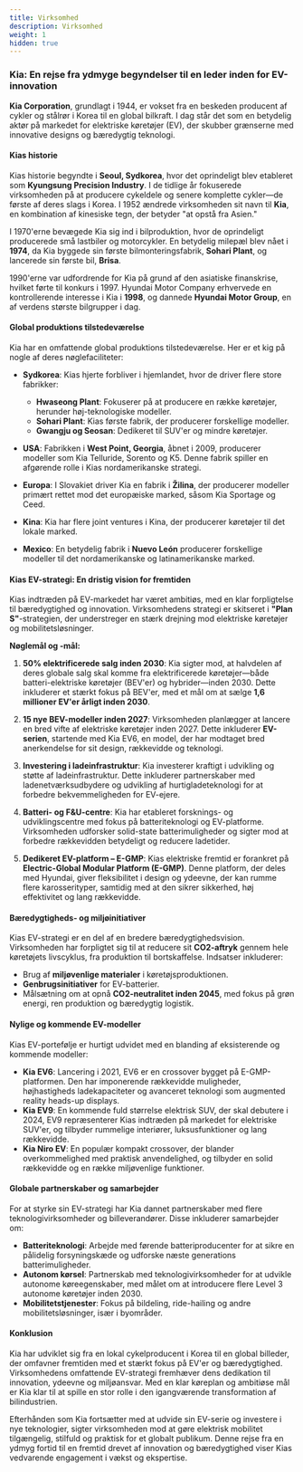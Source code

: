 ```yaml
---
title: Virksomhed
description: Virksomhed
weight: 1
hidden: true
---
```


### Kia: En rejse fra ydmyge begyndelser til en leder inden for EV-innovation

**Kia Corporation**, grundlagt i 1944, er vokset fra en beskeden producent af cykler og stålrør i Korea til en global bilkraft. I dag står det som en betydelig aktør på markedet for elektriske køretøjer (EV), der skubber grænserne med innovative designs og bæredygtig teknologi.

#### **Kias historie**

Kias historie begyndte i **Seoul, Sydkorea**, hvor det oprindeligt blev etableret som **Kyungsung Precision Industry**. I de tidlige år fokuserede virksomheden på at producere cykeldele og senere komplette cykler—de første af deres slags i Korea. I 1952 ændrede virksomheden sit navn til **Kia**, en kombination af kinesiske tegn, der betyder "at opstå fra Asien."

I 1970'erne bevægede Kia sig ind i bilproduktion, hvor de oprindeligt producerede små lastbiler og motorcykler. En betydelig milepæl blev nået i **1974**, da Kia byggede sin første bilmonteringsfabrik, **Sohari Plant**, og lancerede sin første bil, **Brisa**.

1990'erne var udfordrende for Kia på grund af den asiatiske finanskrise, hvilket førte til konkurs i 1997. Hyundai Motor Company erhvervede en kontrollerende interesse i Kia i **1998**, og dannede **Hyundai Motor Group**, en af verdens største bilgrupper i dag.

#### **Global produktions tilstedeværelse**

Kia har en omfattende global produktions tilstedeværelse. Her er et kig på nogle af deres nøglefaciliteter:

- **Sydkorea**: Kias hjerte forbliver i hjemlandet, hvor de driver flere store fabrikker:
  - **Hwaseong Plant**: Fokuserer på at producere en række køretøjer, herunder høj-teknologiske modeller.
  - **Sohari Plant**: Kias første fabrik, der producerer forskellige modeller.
  - **Gwangju og Seosan**: Dedikeret til SUV'er og mindre køretøjer.

- **USA**: Fabrikken i **West Point, Georgia**, åbnet i 2009, producerer modeller som Kia Telluride, Sorento og K5. Denne fabrik spiller en afgørende rolle i Kias nordamerikanske strategi.

- **Europa**: I Slovakiet driver Kia en fabrik i **Žilina**, der producerer modeller primært rettet mod det europæiske marked, såsom Kia Sportage og Ceed.

- **Kina**: Kia har flere joint ventures i Kina, der producerer køretøjer til det lokale marked.

- **Mexico**: En betydelig fabrik i **Nuevo León** producerer forskellige modeller til det nordamerikanske og latinamerikanske marked.

#### **Kias EV-strategi: En dristig vision for fremtiden**

Kias indtræden på EV-markedet har været ambitiøs, med en klar forpligtelse til bæredygtighed og innovation. Virksomhedens strategi er skitseret i **"Plan S"**-strategien, der understreger en stærk drejning mod elektriske køretøjer og mobilitetsløsninger.

**Nøglemål og -mål:**

1. **50% elektrificerede salg inden 2030**: Kia sigter mod, at halvdelen af deres globale salg skal komme fra elektrificerede køretøjer—både batteri-elektriske køretøjer (BEV'er) og hybrider—inden 2030. Dette inkluderer et stærkt fokus på BEV'er, med et mål om at sælge **1,6 millioner EV'er årligt inden 2030**.

2. **15 nye BEV-modeller inden 2027**: Virksomheden planlægger at lancere en bred vifte af elektriske køretøjer inden 2027. Dette inkluderer **EV-serien**, startende med Kia EV6, en model, der har modtaget bred anerkendelse for sit design, rækkevidde og teknologi.

3. **Investering i ladeinfrastruktur**: Kia investerer kraftigt i udvikling og støtte af ladeinfrastruktur. Dette inkluderer partnerskaber med ladenetværksudbydere og udvikling af hurtigladeteknologi for at forbedre bekvemmeligheden for EV-ejere.

4. **Batteri- og F&U-centre**: Kia har etableret forsknings- og udviklingscentre med fokus på batteriteknologi og EV-platforme. Virksomheden udforsker solid-state batterimuligheder og sigter mod at forbedre rækkevidden betydeligt og reducere ladetider.

5. **Dedikeret EV-platform – E-GMP**: Kias elektriske fremtid er forankret på **Electric-Global Modular Platform (E-GMP)**. Denne platform, der deles med Hyundai, giver fleksibilitet i design og ydeevne, der kan rumme flere karosserityper, samtidig med at den sikrer sikkerhed, høj effektivitet og lang rækkevidde.

#### **Bæredygtigheds- og miljøinitiativer**

Kias EV-strategi er en del af en bredere bæredygtighedsvision. Virksomheden har forpligtet sig til at reducere sit **CO2-aftryk** gennem hele køretøjets livscyklus, fra produktion til bortskaffelse. Indsatser inkluderer:

- Brug af **miljøvenlige materialer** i køretøjsproduktionen.
- **Genbrugsinitiativer** for EV-batterier.
- Målsætning om at opnå **CO2-neutralitet inden 2045**, med fokus på grøn energi, ren produktion og bæredygtig logistik.

#### **Nylige og kommende EV-modeller**

Kias EV-portefølje er hurtigt udvidet med en blanding af eksisterende og kommende modeller:

- **Kia EV6**: Lancering i 2021, EV6 er en crossover bygget på E-GMP-platformen. Den har imponerende rækkevidde muligheder, højhastigheds ladekapaciteter og avanceret teknologi som augmented reality heads-up displays.
- **Kia EV9**: En kommende fuld størrelse elektrisk SUV, der skal debutere i 2024, EV9 repræsenterer Kias indtræden på markedet for elektriske SUV'er, og tilbyder rummelige interiører, luksusfunktioner og lang rækkevidde.
- **Kia Niro EV**: En populær kompakt crossover, der blander overkommelighed med praktisk anvendelighed, og tilbyder en solid rækkevidde og en række miljøvenlige funktioner.

#### **Globale partnerskaber og samarbejder**

For at styrke sin EV-strategi har Kia dannet partnerskaber med flere teknologivirksomheder og billeverandører. Disse inkluderer samarbejder om:

- **Batteriteknologi**: Arbejde med førende batteriproducenter for at sikre en pålidelig forsyningskæde og udforske næste generations batterimuligheder.
- **Autonom kørsel**: Partnerskab med teknologivirksomheder for at udvikle autonome køreegenskaber, med målet om at introducere flere Level 3 autonome køretøjer inden 2030.
- **Mobilitetstjenester**: Fokus på bildeling, ride-hailing og andre mobilitetsløsninger, især i byområder.

#### **Konklusion**

Kia har udviklet sig fra en lokal cykelproducent i Korea til en global billeder, der omfavner fremtiden med et stærkt fokus på EV'er og bæredygtighed. Virksomhedens omfattende EV-strategi fremhæver dens dedikation til innovation, ydeevne og miljøansvar. Med en klar køreplan og ambitiøse mål er Kia klar til at spille en stor rolle i den igangværende transformation af bilindustrien.

Efterhånden som Kia fortsætter med at udvide sin EV-serie og investere i nye teknologier, sigter virksomheden mod at gøre elektrisk mobilitet tilgængelig, stilfuld og praktisk for et globalt publikum. Denne rejse fra en ydmyg fortid til en fremtid drevet af innovation og bæredygtighed viser Kias vedvarende engagement i vækst og ekspertise.